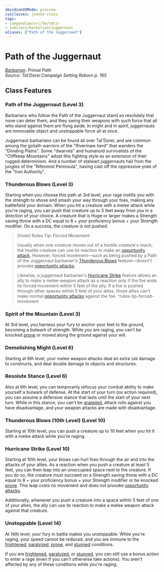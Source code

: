 ```yaml
---
obsidianUIMode: preview
cssclasses: json5e-class
tags:
- compendium/src/5e/tdcsr
- subclass/barbarian/juggernaut
aliases: ["Path of the Juggernaut"]
---
```

# Path of the Juggernaut
*[Barbarian](Barbarian.md): Primal Path*  
*Source: Tal'Dorei Campaign Setting Reborn p. 165*  


## Class Features

### Path of the Juggernaut (Level 3)

Barbarians who follow the Path of the Juggernaut stand so resolutely that none can deter them, and they swing their weapons with such force that all who stand against them are flung aside. In might and in spirit, juggernauts are immovable object and unstoppable force all at once.

Juggernaut barbarians can be found all over Tal'Dorei, and are common among the goliath warriors of the "Rivermaw herd" that wanders the "Dividing Plains". Some "dwarves" and humanoid survivalists of the "Cliffkeep Mountains" adopt this fighting style as an extension of their rugged determinism. And a number of stalwart juggernauts hail from the jungles of the "Rifenmist Peninsula", having cast off the oppressive yoke of the "Iron Authority".

### Thunderous Blows (Level 3)

Starting when you choose this path at 3rd level, your rage instills you with the strength to shove and smash your way through your foes, making any battlefield your domain. When you hit a creature with a melee attack while you're raging, you can push that creature up to 5 feet away from you in a direction of your choice. A creature that is Huge or larger makes a Strength saving throw with a DC equal to 8 + your proficiency bonus + your Strength modifier. On a success, the creature is not pushed.

> [!note] Rules Tip: Forced Movement
> 
> Usually when one creature moves out of a hostile creature's reach, the hostile creature can use its reaction to make an [opportunity attack](TTRPG/Source%20Material/Mechanics/Rules/actions.md#Opportunity%20Attack). However, forced movement—such as being pushed by a Path of the Juggernaut barbarian's [Thunderous Blows](barbarian-path-of-the-juggernaut-tdcsr.md#Thunderous%20Blows%20(Level%203)) feature—doesn't provoke [opportunity attacks](TTRPG/Source%20Material/Mechanics/Rules/actions.md#Opportunity%20Attack).
> 
> Likewise, a juggernaut barbarian's [Hurricane Strike](barbarian-path-of-the-juggernaut-tdcsr.md#Hurricane%20Strike%20(Level%2010)) feature allows an ally to make a melee weapon attack as a reaction only if the foe ends its forced movement within 5 feet of the ally. If a foe is pushed through other spaces within 5 feet of your allies, those allies can't make normal [opportunity attacks](TTRPG/Source%20Material/Mechanics/Rules/actions.md#Opportunity%20Attack) against the foe.
^rules-tip-forced-movement

### Spirit of the Mountain (Level 3)

At 3rd level, you harness your fury to anchor your feet to the ground, becoming a bulwark of strength. While you are raging, you can't be knocked [prone](TTRPG/Source%20Material/Mechanics/Rules/conditions.md#Prone) or moved along the ground against your will.

### Demolishing Might (Level 6)

Starting at 6th level, your melee weapon attacks deal an extra `1d8` damage to constructs, and deal double damage to objects and structures.

### Resolute Stance (Level 6)

Also at 6th level, you can temporarily refocus your combat ability to make yourself a bulwark of defense. At the start of your turn (no action required), you can assume a defensive stance that lasts until the start of your next turn. While in this stance, you can't be [grappled](TTRPG/Source%20Material/Mechanics/Rules/conditions.md#Grappled), attack rolls against you have disadvantage, and your weapon attacks are made with disadvantage.

### Thunderous Blows (10th Level) (Level 10)

Starting at 10th level, you can push a creature up to 10 feet when you hit it with a melee attack while you're raging.

### Hurricane Strike (Level 10)

Starting at 10th level, your blows can hurl foes through the air and into the attacks of your allies. As a reaction when you push a creature at least 5 feet, you can then leap into an unoccupied space next to the creature. If you do so, the creature must succeed on a Strength saving throw with a DC equal to 8 + your proficiency bonus + your Strength modifier or be knocked [prone](TTRPG/Source%20Material/Mechanics/Rules/conditions.md#Prone). This leap costs no movement and does not provoke [opportunity attacks](TTRPG/Source%20Material/Mechanics/Rules/actions.md#Opportunity%20Attack).

Additionally, whenever you push a creature into a space within 5 feet of one of your allies, the ally can use its reaction to make a melee weapon attack against that creature.

### Unstoppable (Level 14)

At 14th level, your fury in battle makes you unstoppable. While you're raging, your speed cannot be reduced, and you are immune to the [frightened](TTRPG/Source%20Material/Mechanics/Rules/conditions.md#Frightened), [paralyzed](TTRPG/Source%20Material/Mechanics/Rules/conditions.md#Paralyzed), [prone](TTRPG/Source%20Material/Mechanics/Rules/conditions.md#Prone), and [stunned](TTRPG/Source%20Material/Mechanics/Rules/conditions.md#Stunned) conditions.

If you are [frightened](TTRPG/Source%20Material/Mechanics/Rules/conditions.md#Frightened), [paralyzed](TTRPG/Source%20Material/Mechanics/Rules/conditions.md#Paralyzed), or [stunned](TTRPG/Source%20Material/Mechanics/Rules/conditions.md#Stunned), you can still use a bonus action to enter a rage (even if you can't otherwise take actions). You aren't affected by any of these conditions while you're raging.